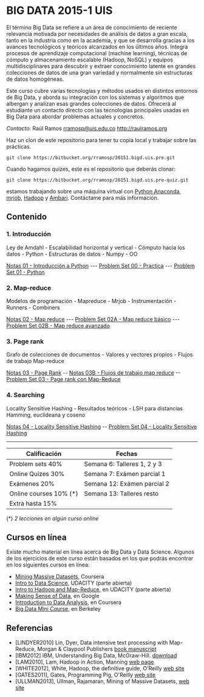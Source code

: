 # BIG DATA 2015-1 UIS #

El término Big Data se refiere a un área de conocimiento de reciente relevancia motivada por necesidades de análisis de datos a gran escala, tanto en la industria como en la academia, y que se desarrolla gracias a los avances tecnológicos y teóricos alcanzados en los últimos años. Integra procesos de aprendizaje computacional (machine learning), técnicas de cómputo y almacenamiento escalable (Hadoop, NoSQL) y equipos multidisciplinares para descubrir y extraer conocimiento latente en grandes colecciones de datos de una gran variedad y normalmente sin estructuras de datos homogéneas. 

Este curso cubre varias tecnologías y métodos usados en distintos entornos de Big Data, y aborda su integración con los sistemas y algoritmos que albergan y analizan esas grandes colecciones de datos. Ofrecerá al estudiante un contacto directo con las tecnologías principales usadas en Big Data para abordar problemas actuales y concretos.

*Contacto*: Raúl Ramos rramosp@uis.edu.co http://raulramos.org

Haz un clon de este repositorio para tener tu copia local y trabajar sobre las prácticas.

`git clone https://bitbucket.org/rramosp/20151.bigd.uis.pre.git`

Cuando hagamos quizes, este es el repositorio que deberás clonar:

`git clone https://bitbucket.org/rramosp/20151.bigd.uis.pre-quiz.git`


estamos trabajando sobre una máquina virtual con [Python Anaconda](http://continuum.io/), [mrjob](https://pythonhosted.org/mrjob/), [Hadoop](https://hadoop.apache.org/) y [Ambari](http://ambari.apache.org/). Contáctame para más información.

## Contenido

### 1. Introducción
Ley de Amdahl - Escalabilidad horizontal y vertical - Cómputo hacia los datos - Python - Estructuras de datos - Numpy - OO

[Notas 01 - Introducción a Python](http://nbviewer.ipython.org/urls/bitbucket.org/rramosp/20151.bigd.uis.pre/raw/master/Notas%2001%20-%20Introduccion_a_Python.ipynb)
--- [Problem Set 00 - Practica](http://nbviewer.ipython.org/urls/bitbucket.org/rramosp/20151.bigd.uis.pre/raw/master/Problem%20Set%2000%20-%20Practica-Ejemplo.ipynb)
--- [Problem Set 01 - Python](http://nbviewer.ipython.org/urls/bitbucket.org/rramosp/20151.bigd.uis.pre/raw/master/Problem%20Set%2001%20-%20Introduccion_a_Python.ipynb)

### 2. Map-reduce
Modelos de programación - Mapreduce - Mrjob - Instrumentación - Runners - Combiners

[Notas 02 - Map reduce](http://nbviewer.ipython.org/urls/bitbucket.org/rramosp/20151.bigd.uis.pre/raw/master/Notas%2002%20-%20Map-Reduce.ipynb) ---
[Problem Set 02A - Map reduce básico](http://nbviewer.ipython.org/urls/bitbucket.org/rramosp/20151.bigd.uis.pre/raw/master/Problem%20Set%2002A%20-%20Map-Reduce%20I.ipynb) ---
[Problem Set 02B - Map reduce avanzado](http://nbviewer.ipython.org/urls/bitbucket.org/rramosp/20151.bigd.uis.pre/raw/master/Problem%20Set%2002B%20-%20Map-Reduce%20II.ipynb/%3Fat%3Dmaster)

### 3. Page rank
Grafo de colecciones de documentos - Valores y vectores propios - Flujos de trabajo Map-reduce 

[Notas 03 - Page Rank](https://bitbucket.org/rramosp/20151.bigd.uis.pre/raw/master/Notas%2003%20-%20Page%20rank.ipynb) -- [Notas 03B - Flujos de trabajo map reduce](http://nbviewer.ipython.org/urls/bitbucket.org/rramosp/20151.bigd.uis.pre/raw/master/Notas%2003B%20-%20Flujos%20de%20Tareas%20Map%20Reduce.ipynb/%3Fat%3Dmaster) --[Problem Set 03 - Page rank con Map-Reduce](http://nbviewer.ipython.org/urls/bitbucket.org/rramosp/20151.bigd.uis.pre/raw/master/Problem%20Set%2003%20-%20Page%20Rank%20con%20Map%20Reduce.ipynb/%3Fat%3Dmaster)

### 4. Searching
Locality Sensitive Hashing - Resultados teóricos - LSH para distancias Hamming, euclideana y coseno 

[Notas 04 - Locality Sensitive Hashing](http://nbviewer.ipython.org/urls/bitbucket.org/rramosp/20151.bigd.uis.pre/raw/master/Notas%2004%20-%20Locality%20Sensitive%20Hashing.ipynb) -- [Problem Set 04 - Locality Sensitive Hashing](http://nbviewer.ipython.org/urls/bitbucket.org/rramosp/20151.bigd.uis.pre/raw/master/Problem%20Set%2004%20-%20Locality%20Sensitive%20Hashing.ipynb/%3Fat%3Dmaster)

---

Calificación | Fechas
---------------- | ------------
Problem sets        40% |  Semana 6:        Talleres 1, 2 y 3 
Online Quizes      30% | Semana 7:        Exámen parcial 1
Exámenes             20% |  Semana 12:      Exámen parcial 2
Online courses    10% (*)  |  Semana 13:      Talleres resto
Extra            hasta 15% |

(*) _2 lecciones en algún curso online_

## Cursos en línea
Existe mucho material en línea acerca de Big Data y Data Science. Algunos de los ejercicios de este curso están basados en los que podrás encontrar en los siguientes cursos en línea:

* [Mining Massive Datasets](https://www.coursera.org/course/mmds), Coursera
* [Intro to Data Science](https://www.udacity.com/course/ud359), UDACITY (parte abierta)
* [Intro to Hadoop and Map-Reduce](https://www.udacity.com/course/ud617), en UDACITY (parte abierta)
* [Making Sense of Data](https://datasense.withgoogle.com/preview), en Google
* [Introduction to Data Analysis](https://class.coursera.org/datasci-001), en Coursera
* [Big Data Mini Course](http://ampcamp.berkeley.edu/big-data-mini-course/), en Berkeley

## Referencias

* [LINDYER2010] Lin, Dyer, Data intensive text processing with Map-Reduce, Morgan & Claypool Publishers [book manuscript](http://beowulf.csail.mit.edu/18.337-2012/MapReduce-book-final.pdf)
* [IBM2012] IBM, Understanding Big Data, McGraw-Hill. [download](http://www-01.ibm.com/software/data/infosphere/hadoop/mapreduce/)
* [LAM2010], Lam, Hadoop in Action, Manning [web page](http://www.manning.com/lam/)
* [WHITE2012], White, Hadoop, the definitive guide, O'Reilly [web site](http://hadoopbook.com/)
* [GATES2011], Gates, Programming Pig, O'Reilly [web site](http://chimera.labs.oreilly.com/books/1234000001811/index.html)
* [ULLMAN2013], Ullman, Rajamaran, Mining of Massive Datasets, [web site](http://infolab.stanford.edu/~ullman/mmds.html)